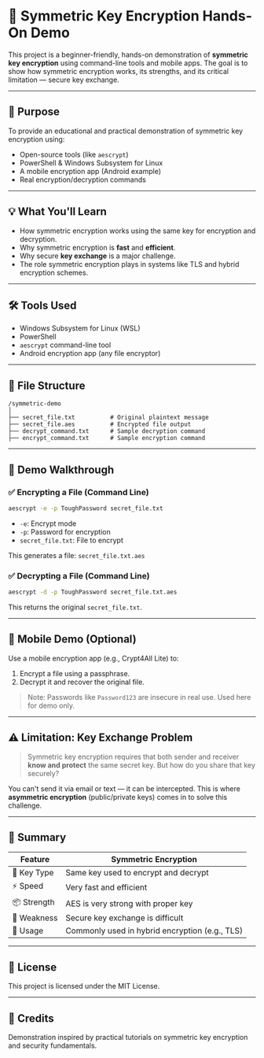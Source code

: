 
# 🔐 Symmetric Key Encryption Hands-On Demo

This project is a beginner-friendly, hands-on demonstration of **symmetric key encryption** using command-line tools and mobile apps. The goal is to show how symmetric encryption works, its strengths, and its critical limitation — secure key exchange.

---

## 🎯 Purpose

To provide an educational and practical demonstration of symmetric key encryption using:
- Open-source tools (like `aescrypt`)
- PowerShell & Windows Subsystem for Linux
- A mobile encryption app (Android example)
- Real encryption/decryption commands

---

## 💡 What You'll Learn

- How symmetric encryption works using the same key for encryption and decryption.
- Why symmetric encryption is **fast** and **efficient**.
- Why secure **key exchange** is a major challenge.
- The role symmetric encryption plays in systems like TLS and hybrid encryption schemes.

---

## 🛠️ Tools Used

- Windows Subsystem for Linux (WSL)
- PowerShell
- `aescrypt` command-line tool
- Android encryption app (any file encryptor)

---

## 📁 File Structure

```
/symmetric-demo
│
├── secret_file.txt          # Original plaintext message
├── secret_file.aes          # Encrypted file output
├── decrypt_command.txt      # Sample decryption command
├── encrypt_command.txt      # Sample encryption command
```

---

## 🧪 Demo Walkthrough

### ✅ Encrypting a File (Command Line)

```bash
aescrypt -e -p ToughPassword secret_file.txt
```

- `-e`: Encrypt mode
- `-p`: Password for encryption
- `secret_file.txt`: File to encrypt

This generates a file: `secret_file.txt.aes`

### ✅ Decrypting a File (Command Line)

```bash
aescrypt -d -p ToughPassword secret_file.txt.aes
```

This returns the original `secret_file.txt`.

---

## 📱 Mobile Demo (Optional)

Use a mobile encryption app (e.g., Crypt4All Lite) to:
1. Encrypt a file using a passphrase.
2. Decrypt it and recover the original file.

> Note: Passwords like `Password123` are insecure in real use. Used here for demo only.

---

## ⚠️ Limitation: Key Exchange Problem

> Symmetric key encryption requires that both sender and receiver **know and protect** the same secret key. But how do you share that key securely?

You can't send it via email or text — it can be intercepted. This is where **asymmetric encryption** (public/private keys) comes in to solve this challenge.

---

## 🧠 Summary

| Feature | Symmetric Encryption |
|--------|------------------------|
| 🔐 Key Type | Same key used to encrypt and decrypt |
| ⚡ Speed | Very fast and efficient |
| 📦 Strength | AES is very strong with proper key |
| 🔗 Weakness | Secure key exchange is difficult |
| 🔄 Usage | Commonly used in hybrid encryption (e.g., TLS) |

---

## 🧾 License

This project is licensed under the MIT License.

---

## 🙌 Credits

Demonstration inspired by practical tutorials on symmetric key encryption and security fundamentals.

